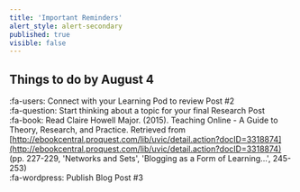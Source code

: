 ```yaml
---
title: 'Important Reminders'
alert_style: alert-secondary
published: true
visible: false
---
```


## Things to do by August 4
:fa-users: Connect with your Learning Pod to review Post #2  
:fa-question: Start thinking about a topic for your final Research Post  
:fa-book: Read Claire Howell Major. (2015). Teaching Online - A Guide to Theory, Research, and Practice. Retrieved from [http://ebookcentral.proquest.com/lib/uvic/detail.action?docID=3318874](http://ebookcentral.proquest.com/lib/uvic/detail.action?docID=3318874) (pp. 227-229, 'Networks and Sets', 'Blogging as a Form of Learning...', 245-253)   
:fa-wordpress: Publish Blog Post #3  
